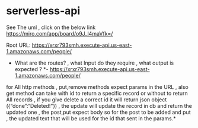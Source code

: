 # serverless-api

See The uml , click on the below link https://miro.com/app/board/o9J_l4maVfk=/


Root URL:
https://xrxr793smh.execute-api.us-east-1.amazonaws.com/people/

- What are the routes? , what Input do they require , what output is expected ?
*- https://xrxr793smh.execute-api.us-east-1.amazonaws.com/people/

for All http methods , put,remove methods expect params in the URL , also get method can take with id to return a specific record or without to return All records , if you give delete a correct id it will return json object ({“done”:“Deleted!”}) , the update will update the record in db and return the updated one , the post,put expect body so for the post to be added and put , the updated text that will be used for the id that sent in the params.*
